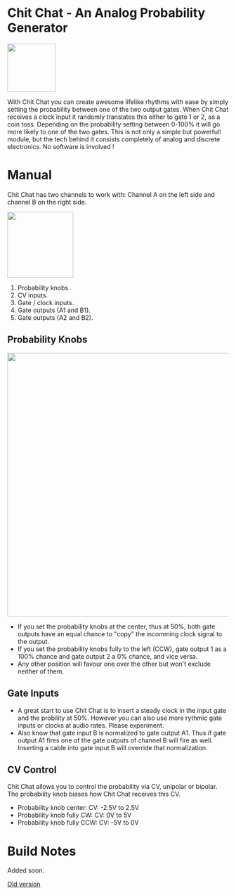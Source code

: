 # Chit Chat - An Analog Probability Generator

<img src="https://raw.githubusercontent.com/PierreIsCoding/sdiy/main/Chit_Chat/images/Chit_Chat_Front_Panel.png" width="110" />

With Chit Chat you can create awesome lifelike rhythms with ease by simply setting the probability between one of the two output gates.
When Chit Chat receives a clock input it randomly translates this either to gate 1 or 2, as a coin toss. Depending on the probability setting between 0-100% it will go more likely to one of the two gates. This is not only a simple but powerfull module, but the tech behind it consists completely of analog and discrete electronics. No software is involved !

# Manual
Chit Chat has two channels to work with: Channel A on the left side and channel B on the right side.

<img src="https://raw.githubusercontent.com/PierreIsCoding/sdiy/main/Chit_Chat/images/Chit_Chat_Numbers.png" width="150" />

1. Probability knobs.
2. CV inputs.
3. Gate / clock inputs.
4. Gate outputs (A1 and B1).
4. Gate outputs (A2 and B2).

## Probability Knobs
<img src="https://raw.githubusercontent.com/PierreIsCoding/sdiy/main/Chit_Chat/images/Explainations.png" width="600" />
<br>

* If you set the probability knobs at the center, thus at 50%, both gate outputs have an equal chance to "copy" the incomming clock signal to the output.
* If you set the probability knobs fully to the left (CCW), gate output 1 as a 100% chance and gate output 2 a 0% chance, and vice versa.
* Any other position will favour one over the other but won't exclude neither of them.

## Gate Inputs
* A great start to use Chit Chat is to insert a steady clock in the input gate and the probility at 50%. However you can also use more rythmic gate inputs or clocks at audio rates. Please experiment.
* Also know that gate input B is normalized to gate output A1. Thus if gate output A1 fires one of the gate outputs of channel B will fire as well. Inserting a cable into gate input B will override that normalization.

## CV Control
Chit Chat allows you to control the probability via CV, unipolar or bipolar. The probability knob biases how Chit Chat receives this CV.

* Probability knob center: CV: -2.5V to 2.5V
* Probability knob fully CW: CV: 0V to 5V
* Probability knob fully CCW: CV: -5V to 0V


# Build Notes
Added soon.


[Old version](https://github.com/PierreIsCoding/sdiy/tree/main/Probability_Gate)
